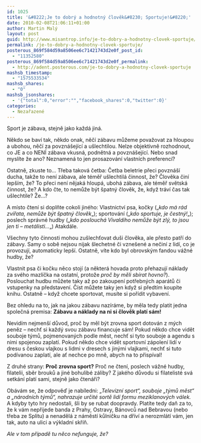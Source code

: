 ```yaml
---
id: 1025
title: '&#8222;Je to dobrý a hodnotný člověk&#8230; Sportuje!&#8220;'
date: 2010-02-08T21:06:11+01:00
author: Martin Malý
layout: post
guid: http://www.misantrop.info/je-to-dobry-a-hodnotny-clovek-sportuje/
permalink: /je-to-dobry-a-hodnotny-clovek-sportuje/
posterous_869f584d59a8506ee6c71421743d2e0f_post_id:
  - "11352580"
posterous_869f584d59a8506ee6c71421743d2e0f_permalink:
  - http://adent.posterous.com/je-to-dobry-a-hodnotny-clovek-sportuje
mashsb_timestamp:
  - "1575533534"
mashsb_shares:
  - "0"
mashsb_jsonshares:
  - '{"total":0,"error":"","facebook_shares":0,"twitter":0}'
categories:
  - Nezařazené
---
```

Sport je z&aacute;bava, stejně jako každ&aacute; jin&aacute;.

Někdo se bav&iacute; tak, někdo onak, něč&iacute; z&aacute;bavu můžeme považovat za hloupou a ubohou, něč&iacute; za povzn&aacute;&scaron;ej&iacute;c&iacute; a u&scaron;lechtilou. Nelze objektivně rozhodnout, co JE a co NEN&Iacute; z&aacute;bava vkusn&aacute;, podnětn&aacute; a povzn&aacute;&scaron;ej&iacute;c&iacute;. Nebo snad mysl&iacute;te že ano? Neznamen&aacute; to jen prosazov&aacute;n&iacute; vlastn&iacute;ch preferenc&iacute;?

Ostatně, zkuste to&#8230; Třeba takov&aacute; četba: Četba beletrie přeci povzn&aacute;&scaron;&iacute; ducha, takže to nen&iacute; z&aacute;bava, ale t&eacute;měř u&scaron;lechtil&aacute; činnost, že? Člověka čin&iacute; lep&scaron;&iacute;m, že? To přeci nen&iacute; nějak&aacute; hloup&aacute;, uboh&aacute; z&aacute;bava, ale t&eacute;měř světsk&aacute; činnost, že? A kdo čte, to nemůže b&yacute;t &scaron;patn&yacute; člověk, že, když tr&aacute;v&iacute; čas tak u&scaron;lechtile? Že&#8230;?

A m&iacute;sto čten&iacute; si doplňte cokoli jin&eacute;ho: Vlastnictv&iacute; psa, kočky (&#8222;_kdo m&aacute; r&aacute;d zv&iacute;řata, nemůže b&yacute;t &scaron;patn&yacute; člověk_&#8222;); sportov&aacute;n&iacute; (&#8222;_kdo sportuje, je čestn&yacute;!_&#8222;); poslech spr&aacute;vn&eacute; hudby (&#8222;_kdo poslouch&aacute; Vivaldiho nemůže b&yacute;t zl&yacute;, to jsou jen ti &#8211; met&aacute;listi&#8230;_&#8222;) Atakd&aacute;le.

V&scaron;echny tyto činnosti mohou zu&scaron;lechťovat du&scaron;i člověka, ale přesto patř&iacute; do z&aacute;bavy. Samy o sobě nejsou nijak &scaron;lechetn&eacute; či vzne&scaron;en&eacute; a nečin&iacute; z lid&iacute;, co je provozuj&iacute;, automaticky lep&scaron;&iacute;. Ostatně, v&iacute;te kdo byl obrovsk&yacute;m fandou v&aacute;žn&eacute; hudby, že?

Vlastnit psa či kočku něco stoj&iacute; (a někter&aacute; hovada proto přehazuj&iacute; n&aacute;klady za sv&eacute;ho mazl&iacute;čka na ostatn&iacute;, protože _proč by měli sb&iacute;rat hovno?_). Poslouchat hudbu můžete taky až po zakoupen&iacute; potřebn&yacute;ch apar&aacute;tů či vstupenky na představen&iacute;. Č&iacute;st můžete taky jen když si předt&iacute;m koup&iacute;te knihu. Ostatně &#8211; když chcete sportovat, mus&iacute;te si poř&iacute;dit vybaven&iacute;.

Bez ohledu na to, jak na jakou z&aacute;bavu naz&iacute;r&aacute;me, by měla tedy platit jedna společn&aacute; premisa: **Z&aacute;bavu a n&aacute;klady na ni si člověk plat&iacute; s&aacute;m!**

Nevid&iacute;m nejmen&scaron;&iacute; důvod, proč by měl b&yacute;t zrovna sport dotov&aacute;n z m&yacute;ch peněz &#8211; nechť si každ&yacute; svou z&aacute;bavu financuje s&aacute;m! Pokud někdo chce vidět souboje t&yacute;mů, pojmenovan&yacute;ch podle měst, nechť si tyto souboje a agendu s nimi spojenou zaplat&iacute;. Pokud někdo chce vidět sportovn&iacute; z&aacute;polen&iacute; lid&iacute; v dresu s českou vlajkou s lidmi v dresech s jin&yacute;mi vlajkami, nechť si tuto pod&iacute;vanou zaplat&iacute;, ale ať nechce po mně, abych na to přisp&iacute;val!

Z druh&eacute; strany: **Proč zrovna sport?** Proč ne čten&iacute;, poslech v&aacute;žn&eacute; hudby, filatelii, sběr brouků a jin&eacute; bohulib&eacute; z&aacute;liby? Z jak&eacute;ho důvodu si filatelist&eacute; sv&aacute; setk&aacute;n&iacute; plat&iacute; sami, stejně jako čten&aacute;ři?

Ob&aacute;v&aacute;m se, že odpověď je nab&iacute;ledni: _&#8222;Televizn&iacute; sport&#8220;, souboje &#8222;t&yacute;mů měst&#8220; a &#8222;n&aacute;rodn&iacute;ch t&yacute;mů&#8220;, nahrazuje určit&eacute; sortě lid&iacute; formu meziklanov&yacute;ch v&aacute;lek._ A kdyby tyto hry nedostali, &scaron;li by se rubat doopravdy. Plat&iacute;te tedy daň za to, že k v&aacute;m nepřijede banda z Prahy, Ostravy, B&aacute;novců nad Bebravou (nebo třeba ze Splitu) a nenaděl&aacute; z n&aacute;měst&iacute; kůlničku na dř&iacute;v&iacute; a nerozml&aacute;t&iacute; v&aacute;m, jen tak, auto na ulici a v&yacute;kladn&iacute; skř&iacute;ň.

_Ale v tom př&iacute;padě tu něco nefunguje, že?_